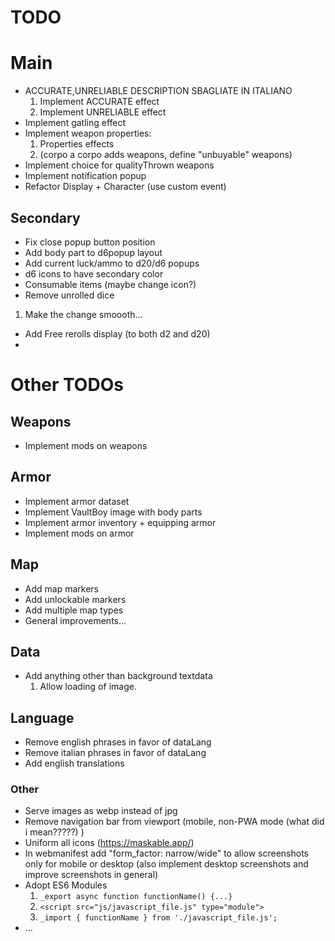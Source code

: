 # TODO

# Main
- ACCURATE,UNRELIABLE DESCRIPTION SBAGLIATE IN ITALIANO 
  1. Implement ACCURATE effect
  2. Implement UNRELIABLE effect
- Implement gatling effect
- Implement weapon properties:
  1. Properties effects
  2. (corpo a corpo adds weapons, define "unbuyable" weapons)
- Implement choice for qualityThrown weapons
- Implement notification popup
- Refactor Display + Character (use custom event)

## Secondary
- Fix close popup button position
- Add body part to d6popup layout
- Add current luck/ammo to d20/d6 popups
- d6 icons to have secondary color
- Consumable items (maybe change icon?)
- Remove unrolled dice
 1. Make the change smoooth...
- Add Free rerolls display (to both d2 and d20)
- 

# Other TODOs 

## Weapons
- Implement mods on weapons

## Armor
- Implement armor dataset
- Implement VaultBoy image with body parts
- Implement armor inventory + equipping armor 
- Implement mods on armor

## Map
- Add map markers
- Add unlockable markers
- Add multiple map types
- General improvements...

## Data
- Add anything other than background textdata
  1. Allow loading of image.

## Language
- Remove english phrases in favor of dataLang
- Remove italian phrases in favor of dataLang
- Add english translations

### Other
- Serve images as webp instead of jpg
- Remove navigation bar from viewport (mobile, non-PWA mode (what did i mean?????) )
- Uniform all icons (https://maskable.app/)
- In webmanifest add "form_factor: narrow/wide" to allow screenshots only for mobile or desktop (also implement desktop screenshots and improve screenshots in general)
- Adopt ES6 Modules
  1.  `_export async function functionName() {...}`
  2. `<script src="js/javascript_file.js" type="module">`
  3. `_import { functionName } from './javascript_file.js';`
- ...